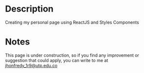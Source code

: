 # Description
Creating my personal page using ReactJS and Styles Components


# Notes
This page is under construction, so if you find any improvement or suggestion that could apply, you can write to me at jhonfredy_1r9@utp.edu.co
